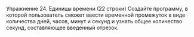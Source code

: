 Упражнение 24. Единицы времени
(22 строки)
Создайте программу, в которой пользователь сможет ввести временной
промежуток в виде количества дней, часов, минут и секунд и узнать общее
количество секунд, составляющее введенный отрезок.